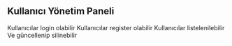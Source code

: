## Kullanıcı Yönetim Paneli
Kullanıcılar login olabilir
Kullanıcılar register olabilir
Kullanıcılar listelenilebilir
Ve güncellenip silinebilir